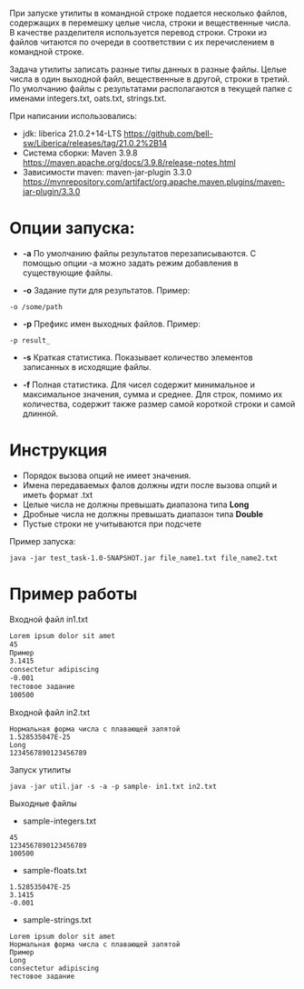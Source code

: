 При запуске утилиты в командной строке подается несколько файлов, содержащих в перемешку целые числа, строки и вещественные числа. В качестве разделителя используется перевод строки. Строки из файлов читаются по очереди в соответствии с их перечислением в командной строке.

Задача утилиты записать разные типы данных в разные файлы. Целые числа в один выходной файл, вещественные в другой, строки в третий. По умолчанию файлы с результатами располагаются в текущей папке с именами integers.txt, oats.txt, strings.txt.

При написании использовались:
* jdk: liberica 21.0.2+14-LTS https://github.com/bell-sw/Liberica/releases/tag/21.0.2%2B14
* Система сборки: Maven 3.9.8 https://maven.apache.org/docs/3.9.8/release-notes.html
* Зависимости maven: maven-jar-plugin 3.3.0 https://mvnrepository.com/artifact/org.apache.maven.plugins/maven-jar-plugin/3.3.0

# Опции запуска:

* **-a**  По умолчанию файлы результатов перезаписываются. С помощью опции -a можно задать
  режим добавления в существующие файлы.

* **-o**  Задание пути для результатов.
  Пример:
```
-o /some/path
```

* **-p**  Префикс имен выходных файлов.
  Пример:
```
-p result_
```

* **-s**  Краткая статистика.
  Показывает количество элементов записанных в исходящие файлы.

* **-f** Полная статистика.
  Для чисел содержит минимальное и максимальное значения, сумма и среднее. Для строк, помимо их количества, содержит также размер самой короткой строки и самой длинной.

# Инструкция

* Порядок вызова опций не имеет значения.
* Имена передаваемых фалов должны идти после вызова опций и иметь формат .txt
* Целые числа не должны превышать диапазона типа **Long**
* Дробные числа не должны превышать диапазон типа **Double**
* Пустые строки не учитываются при подсчете 

Пример запуска:
```
java -jar test_task-1.0-SNAPSHOT.jar file_name1.txt file_name2.txt
```

# Пример работы

Входной файл in1.txt
``` txt
Lorem ipsum dolor sit amet
45
Пример
3.1415
consectetur adipiscing
-0.001
тестовое задание
100500
```
Входной файл in2.txt
```
Нормальная форма числа с плавающей запятой
1.528535047E-25
Long
1234567890123456789
```
Запуск утилиты
```
java -jar util.jar -s -a -p sample- in1.txt in2.txt
```
Выходные файлы

- sample-integers.txt
```
45
1234567890123456789
100500
```
- sample-floats.txt
```
1.528535047E-25
3.1415
-0.001
```
- sample-strings.txt
```
Lorem ipsum dolor sit amet
Нормальная форма числа с плавающей запятой
Пример
Long
consectetur adipiscing
тестовое задание
